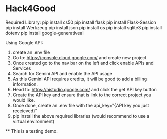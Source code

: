 # Hack4Good

Required Library:
pip install cs50
pip install flask
pip install Flask-Session
pip install Werkzeug
pip install json
pip install os
pip install sqlite3
pip install dotenv
pip install google-generativeai

Using Google API:
1) create an .env file
2) Go to: https://console.cloud.google.com/ and create new project
3) Once created go to the nav bar on the left and click enable APIs and Services
4) Search for Gemini API and enable the API usage
5) As this Gemini API requires credits, it will be good to add a billing information.
6) Head to: https://aistudio.google.com/ and click the get API key button
7) Create the API key and ensure that is link to the correct project you would like.
8) Once done, create an .env file with the api_key="{API key you just receieved}"
9) pip install the above required libraries (would recommend to use a virtual environment)

** This is a testing demo.